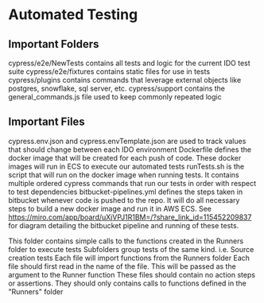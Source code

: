 # Automated Testing

## Important Folders
cypress/e2e/NewTests contains all tests and logic for the current IDO test suite
cypress/e2e/fixtures contains static files for use in tests
cypress/plugins contains commands that leverage external objects like postgres, snowflake, sql server, etc.
cypress/support contains the general_commands.js file used to keep commonly repeated logic

## Important Files
cypress.env.json and cypress.envTemplate.json are used to track values that should change between each IDO environment
Dockerfile defines the docker image that will be created for each push of code. These docker images will run in ECS to execute our automated tests
runTests.sh is the script that will run on the docker image when running tests. It contains multiple ordered cypress commands that run our tests in order with respect to test dependencies
bitbucket-pipelines.yml defines the steps taken in bitbucket whenever code is pushed to the repo. It will do all necessary steps to build a new docker image and run it in AWS ECS.
See https://miro.com/app/board/uXjVPJ1R1BM=/?share_link_id=115452209837 for diagram detailing the bitbucket pipeline and running of these tests.


This folder contains simple calls to the functions created in the Runners folder to execute tests
Subfolders group tests of the same kind. i.e. Source creation tests
Each file will import functions from the Runners folder
Each file should first read in the name of the file. This will be passed as the argument to the Runner function
These files should contain no action steps or assertions. They should only contains calls to functions defined in the "Runners" folder